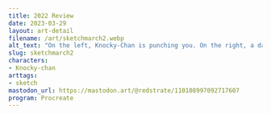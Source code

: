 ```yaml
---
title: 2022 Review
date: 2023-03-29
layout: art-detail
filename: /art/sketchmarch2.webp
alt_text: "On the left, Knocky-Chan is punching you. On the right, a dark haired girl is leaning on a non-descript cube."
slug: sketchmarch2
characters:
- Knocky-chan
arttags:
- sketch
mastodon_url: https://mastodon.art/@redstrate/110108997092717607
program: Procreate
---
```


